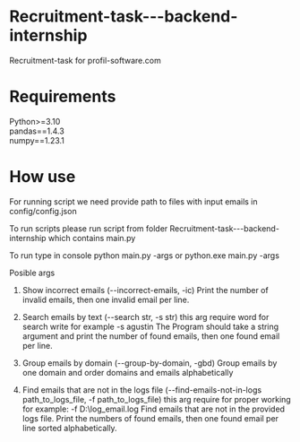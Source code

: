 # Recruitment-task---backend-internship
Recruitment-task for profil-software.com

# Requirements
Python>=3.10  
pandas==1.4.3  
numpy==1.23.1  

# How use

For running script we need provide path to files with input emails in config/config.json

To run scripts please run script from folder Recruitment-task---backend-internship which contains main.py

To run type in console python main.py -args or python.exe main.py -args

Posible args 

1. Show incorrect emails (--incorrect-emails, -ic)
Print the number of invalid emails, then one invalid email per line.

2. Search emails by text (--search str, -s str) this arg require word for search write for example -s agustin
The Program should take a string argument and print the number of found emails, then one found email per line.

3. Group emails by domain (--group-by-domain, -gbd) 
Group emails by one domain and order domains and emails alphabetically

4. Find emails that are not in the logs file (--find-emails-not-in-logs path_to_logs_file, -f path_to_logs_file) this arg require for proper working for example: -f D:\log_email.log
Find emails that are not in the provided logs file. Print the numbers of found emails, then one found email per line sorted alphabetically.

